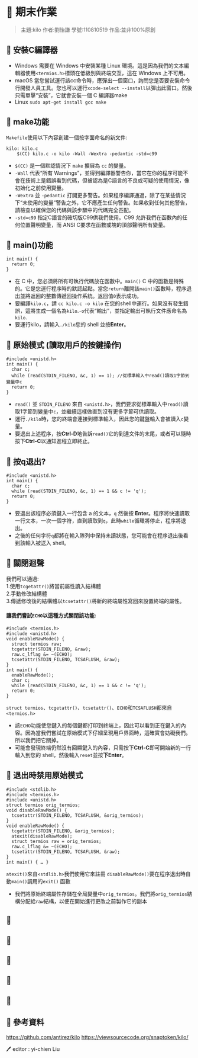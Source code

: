 # 📝 期末作業
>主題:kilo
>作者:劉怡謙
>學號:110810519
>作品:並非100%原創

## 📖 安裝C編譯器
* Windows
需要在 Windows 中安裝某種 Linux 環境。這是因為我們的文本編輯器使用`<termios.h>`標頭在低級別與終端交互，這在 Windows 上不可用。
* macOS
當您嘗試運行該cc命令時，應彈出一個窗口，詢問您是否要安裝命令行開發人員工具。您也可以運行`xcode-select --install`以彈出此窗口。然後只需單擊“安裝”，它就會安裝一個 C 編譯器make
* Linux
`sudo apt-get install gcc make`

## 📖 make功能
`Makefile`使用以下內容創建一個按字面命名的新文件:
```
kilo: kilo.c
	$(CC) kilo.c -o kilo -Wall -Wextra -pedantic -std=c99
```
* `$(CC)` 是一個默認情況下 `make` 擴展為 `cc` 的變量。
* `-Wall` 代表“所有 Warnings”，並得到編譯器警告你，當它在你的程序可能不會在技術上是錯誤看到代碼，但被認為是C語言的不良或可疑的使用情況，像初始化之前使用變量。
* `-Wextra` 並 `-pedantic` 打開更多警告。如果程序編譯通過，除了在某些情況下“未使用的變量”警告之外，它不應產生任何警告。如果收到任何其他警告，請檢查以確保您的代碼與該步驟中的代碼完全匹配。
* `-std=c99` 指定C語言的確切版C99供我們使用。C99 允許我們在函數內的任何位置聲明變量，而 ANSI C要求在函數或塊的頂部聲明所有變量。

## 📖 main()功能
```
int main() {
  return 0;
}
```
* 在 C 中，您必須將所有可執行代碼放在函數中。`main()` C 中的函數是特殊的。它是您運行程序時的默認起點。當您`return`離開該`main()`函數時，程序退出並將返回的整數傳遞回操作系統。返回值`0`表示成功。
* 要編譯`kilo.c`，請 `cc kilo.c -o kilo` 在您的shell中運行。如果沒有發生錯誤，這將生成一個名為`kilo`.`-o`代表“輸出”，並指定輸出可執行文件應命名為`kilo`.
* 要運行kilo，請輸入`./kilo`您的 shell 並按<b>Enter</b>。

## 📖 原始模式 (讀取用戶的按鍵操作)
```
#include <unistd.h>
int main() {
  char c;
  while (read(STDIN_FILENO, &c, 1) == 1); //從標準輸入中read()讀取1字節到變量中c
  return 0;
}
```
* `read()` 並 `STDIN_FILENO` 來自 `<unistd.h>`，我們要求從標準輸入中`read()`讀取1字節到變量中`c`，並繼續這樣做直到沒有更多字節可供讀取。
* 運行`./kilo`時，您的終端會連接到標準輸入，因此您的鍵盤輸入會被讀入`c`變量。
* 要退出上述程序，按<b>Ctrl-D</b>地告訴`read()`它的到達文件的末尾，或者可以隨時按下<b>Ctrl-C</b>以通知進程立即終止。

## 📖 按<b>q</b>退出?
```
#include <unistd.h>
int main() {
  char c;
  while (read(STDIN_FILENO, &c, 1) == 1 && c != 'q');
  return 0;
}
```
* 要退出該程序必須鍵入一行包含 a 的文本，`q` 然後按 <b>Enter</b>。程序將快速讀取一行文本，一次一個字符，直到讀取到`q`，此時`while`循環將停止，程序將退出。
* 之後的任何字符`q`都將在輸入隊列中保持未讀狀態，您可能會在程序退出後看到該輸入被送入 shell。

## 📖 關閉迴聲
我們可以通過:<br>
1.使用`tcgetattr()`將當前屬性讀入結構體<br>
2.手動修改結構體<br>
3.傳遞修改後的結構體以`tcsetattr()`將新的終端屬性寫回來設置終端的屬性。<br>
#### 讓我們嘗試`ECHO`以這種方式關閉該功能:
```
#include <termios.h>
#include <unistd.h>
void enableRawMode() {
  struct termios raw;
  tcgetattr(STDIN_FILENO, &raw);
  raw.c_lflag &= ~(ECHO);
  tcsetattr(STDIN_FILENO, TCSAFLUSH, &raw);
}
int main() {
  enableRawMode();
  char c;
  while (read(STDIN_FILENO, &c, 1) == 1 && c != 'q');
  return 0;
}
```
`struct termios`、`tcgetattr()`、`tcsetattr()`、`ECHO`和`TCSAFLUSH`都來自`<termios.h>`
* 該`ECHO`功能使您鍵入的每個鍵都打印到終端上，因此可以看到正在鍵入的內容。因為當我們嘗試在原始模式下仔細呈現用戶界面時，這確實會妨礙我們。所以我們把它關掉。
* 可能會發現終端仍然沒有回顯鍵入的內容，只需按下<b>Ctrl-C</b>即可開始新的一行輸入到您的 shell，然後輸入`reset`並按<b>下Enter</b>。

## 📖 退出時禁用原始模式
```
#include <stdlib.h>
#include <termios.h>
#include <unistd.h>
struct termios orig_termios;
void disableRawMode() {
  tcsetattr(STDIN_FILENO, TCSAFLUSH, &orig_termios);
}
void enableRawMode() {
  tcgetattr(STDIN_FILENO, &orig_termios);
  atexit(disableRawMode);
  struct termios raw = orig_termios;
  raw.c_lflag &= ~(ECHO);
  tcsetattr(STDIN_FILENO, TCSAFLUSH, &raw);
}
int main() { … }
```
`atexit()`來自`<stdlib.h>`我們使用它來註冊 `disableRawMode()`要在程序退出時自動`main()`調用的`exit()` 函數
* 我們將原始終端屬性存儲在全局變量中`orig_termios`。我們將`orig_termios`結構分配給`raw`結構，以便在開始進行更改之前製作它的副本

## 📖 
## 📖 
## 📖 
## 📖 
## 📖 

## 📖 參考資料
https://github.com/antirez/kilo
https://viewsourcecode.org/snaptoken/kilo/


🖊️ editor : yi-chien Liu